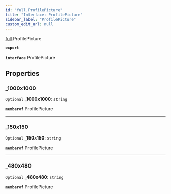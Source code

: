 ```yaml
---
id: "full.ProfilePicture"
title: "Interface: ProfilePicture"
sidebar_label: "ProfilePicture"
custom_edit_url: null
---
```


[full](../namespaces/full.md).ProfilePicture

**`export`**

**`interface`** ProfilePicture

## Properties

### \_1000x1000

 `Optional` **\_1000x1000**: `string`

**`memberof`** ProfilePicture

___

### \_150x150

 `Optional` **\_150x150**: `string`

**`memberof`** ProfilePicture

___

### \_480x480

 `Optional` **\_480x480**: `string`

**`memberof`** ProfilePicture
